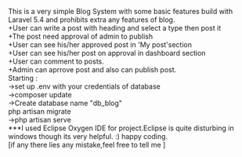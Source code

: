 This is a very simple Blog System with some basic features build with Laravel 5.4 and prohibits extra any features of blog.
<br>
    +User can write a post with heading and select a type then post it
<br>
    +The post need approval of admin to publish
    <br>
    +User can see his/her approved post in 'My post'section
    <br>
    +User can see his/her post on approval in dashboard section
    <br>
    +User can comment to posts.
    <br>
    +Admin can aprrove post and also can publish post.
    <br>
Starting :
<br>
    ->set up .env with your credentials of database
    <br>
    ->composer update
    <br>
    ->Create database name "db_blog"
    <br>
      php artisan migrate
      <br>
    ->php artisan serve
  <br>
***I used Eclipse Oxygen IDE for project.Eclipse is quite disturbing in windows though its very helpful.
:) happy coding.
<br>
[if any there lies any mistake,feel free to tell me ] 
<br>
